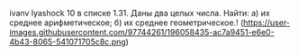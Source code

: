 ivanv lyashock 
10 в списке 
1.31. 
Даны два целых числа. Найти:
а) их среднее арифметическое;
б) их среднее геометрическое.!
(https://user-images.githubusercontent.com/97744261/196058435-ac7a9451-e6e0-4b43-8065-541071705c8c.png)

